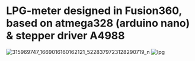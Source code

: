 # LPG-meter designed in Fusion360, based on atmega328 (arduino nano) & stepper driver A4988



![315969747_1669016160162121_5228379723128290719_n](https://user-images.githubusercontent.com/11437878/221386748-c6f3cdb2-c345-49eb-b5b8-27f0215a17f7.jpg)
![lpg](https://user-images.githubusercontent.com/11437878/221386751-3c808936-332a-41f6-9834-94a45e186f5c.png)
